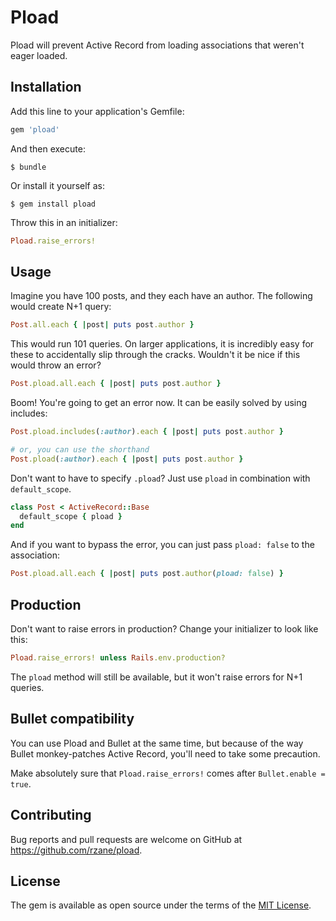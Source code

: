# Pload

Pload will prevent Active Record from loading associations that weren't eager loaded.

## Installation

Add this line to your application's Gemfile:

```ruby
gem 'pload'
```

And then execute:

    $ bundle

Or install it yourself as:

    $ gem install pload

Throw this in an initializer:

```ruby
Pload.raise_errors!
```

## Usage

Imagine you have 100 posts, and they each have an author. The following would create N+1 query:

```ruby
Post.all.each { |post| puts post.author }
```

This would run 101 queries. On larger applications, it is incredibly easy for these to accidentally slip through the cracks. Wouldn't it be nice if this would throw an error?

```ruby
Post.pload.all.each { |post| puts post.author }
```

Boom! You're going to get an error now. It can be easily solved by using includes:

```ruby
Post.pload.includes(:author).each { |post| puts post.author }

# or, you can use the shorthand
Post.pload(:author).each { |post| puts post.author }
```

Don't want to have to specify `.pload`? Just use `pload` in combination with `default_scope`.

```ruby
class Post < ActiveRecord::Base
  default_scope { pload }
end
```

And if you want to bypass the error, you can just pass `pload: false` to the association:

```ruby
Post.pload.all.each { |post| puts post.author(pload: false) }
```

## Production

Don't want to raise errors in production? Change your initializer to look like this:

```ruby
Pload.raise_errors! unless Rails.env.production?
```

The `pload` method will still be available, but it won't raise errors for N+1 queries.

## Bullet compatibility

You can use Pload and Bullet at the same time, but because of the way Bullet monkey-patches Active Record, you'll need to take some precaution.

Make absolutely sure that `Pload.raise_errors!` comes after `Bullet.enable = true`.

## Contributing

Bug reports and pull requests are welcome on GitHub at https://github.com/rzane/pload.

## License

The gem is available as open source under the terms of the [MIT License](http://opensource.org/licenses/MIT).
